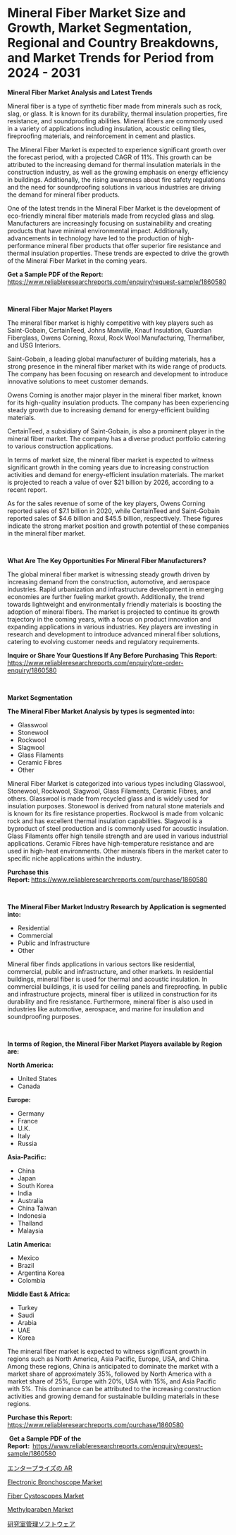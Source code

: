 <p><h1>Mineral Fiber Market Size and Growth, Market Segmentation, Regional and Country Breakdowns, and Market Trends for Period from 2024 -  2031</h1></p><p><strong>Mineral Fiber Market Analysis and Latest Trends</strong></p>
<p><p>Mineral fiber is a type of synthetic fiber made from minerals such as rock, slag, or glass. It is known for its durability, thermal insulation properties, fire resistance, and soundproofing abilities. Mineral fibers are commonly used in a variety of applications including insulation, acoustic ceiling tiles, fireproofing materials, and reinforcement in cement and plastics.</p><p>The Mineral Fiber Market is expected to experience significant growth over the forecast period, with a projected CAGR of 11%. This growth can be attributed to the increasing demand for thermal insulation materials in the construction industry, as well as the growing emphasis on energy efficiency in buildings. Additionally, the rising awareness about fire safety regulations and the need for soundproofing solutions in various industries are driving the demand for mineral fiber products.</p><p>One of the latest trends in the Mineral Fiber Market is the development of eco-friendly mineral fiber materials made from recycled glass and slag. Manufacturers are increasingly focusing on sustainability and creating products that have minimal environmental impact. Additionally, advancements in technology have led to the production of high-performance mineral fiber products that offer superior fire resistance and thermal insulation properties. These trends are expected to drive the growth of the Mineral Fiber Market in the coming years.</p></p>
<p><strong>Get a Sample PDF of the Report:&nbsp;</strong> <a href="https://www.reliableresearchreports.com/enquiry/request-sample/1860580">https://www.reliableresearchreports.com/enquiry/request-sample/1860580</a></p>
<p>&nbsp;</p>
<p><strong>Mineral Fiber Major Market Players</strong></p>
<p><p>The mineral fiber market is highly competitive with key players such as Saint-Gobain, CertainTeed, Johns Manville, Knauf Insulation, Guardian Fiberglass, Owens Corning, Roxul, Rock Wool Manufacturing, Thermafiber, and USG Interiors. </p><p>Saint-Gobain, a leading global manufacturer of building materials, has a strong presence in the mineral fiber market with its wide range of products. The company has been focusing on research and development to introduce innovative solutions to meet customer demands. </p><p>Owens Corning is another major player in the mineral fiber market, known for its high-quality insulation products. The company has been experiencing steady growth due to increasing demand for energy-efficient building materials. </p><p>CertainTeed, a subsidiary of Saint-Gobain, is also a prominent player in the mineral fiber market. The company has a diverse product portfolio catering to various construction applications. </p><p>In terms of market size, the mineral fiber market is expected to witness significant growth in the coming years due to increasing construction activities and demand for energy-efficient insulation materials. The market is projected to reach a value of over $21 billion by 2026, according to a recent report.</p><p>As for the sales revenue of some of the key players, Owens Corning reported sales of $7.1 billion in 2020, while CertainTeed and Saint-Gobain reported sales of $4.6 billion and $45.5 billion, respectively. These figures indicate the strong market position and growth potential of these companies in the mineral fiber market.</p></p>
<p>&nbsp;</p>
<p><strong>What Are The Key Opportunities For Mineral Fiber Manufacturers?</strong></p>
<p><p>The global mineral fiber market is witnessing steady growth driven by increasing demand from the construction, automotive, and aerospace industries. Rapid urbanization and infrastructure development in emerging economies are further fueling market growth. Additionally, the trend towards lightweight and environmentally friendly materials is boosting the adoption of mineral fibers. The market is projected to continue its growth trajectory in the coming years, with a focus on product innovation and expanding applications in various industries. Key players are investing in research and development to introduce advanced mineral fiber solutions, catering to evolving customer needs and regulatory requirements.</p></p>
<p><strong>Inquire or Share Your Questions If Any Before Purchasing This Report:</strong> <a href="https://www.reliableresearchreports.com/enquiry/pre-order-enquiry/1860580">https://www.reliableresearchreports.com/enquiry/pre-order-enquiry/1860580</a></p>
<p>&nbsp;</p>
<p><strong>Market Segmentation</strong></p>
<p><strong>The Mineral Fiber Market Analysis by types is segmented into:</strong></p>
<p><ul><li>Glasswool</li><li>Stonewool</li><li>Rockwool</li><li>Slagwool</li><li>Glass Filaments</li><li>Ceramic Fibres</li><li>Other</li></ul></p>
<p><p>Mineral Fiber Market is categorized into various types including Glasswool, Stonewool, Rockwool, Slagwool, Glass Filaments, Ceramic Fibres, and others. Glasswool is made from recycled glass and is widely used for insulation purposes. Stonewool is derived from natural stone materials and is known for its fire resistance properties. Rockwool is made from volcanic rock and has excellent thermal insulation capabilities. Slagwool is a byproduct of steel production and is commonly used for acoustic insulation. Glass Filaments offer high tensile strength and are used in various industrial applications. Ceramic Fibres have high-temperature resistance and are used in high-heat environments. Other minerals fibers in the market cater to specific niche applications within the industry.</p></p>
<p><strong>Purchase this Report:&nbsp;</strong><a href="https://www.reliableresearchreports.com/purchase/1860580">https://www.reliableresearchreports.com/purchase/1860580</a></p>
<p>&nbsp;</p>
<p><strong>The Mineral Fiber Market Industry Research by Application is segmented into:</strong></p>
<p><ul><li>Residential</li><li>Commercial</li><li>Public and Infrastructure</li><li>Other</li></ul></p>
<p><p>Mineral fiber finds applications in various sectors like residential, commercial, public and infrastructure, and other markets. In residential buildings, mineral fiber is used for thermal and acoustic insulation. In commercial buildings, it is used for ceiling panels and fireproofing. In public and infrastructure projects, mineral fiber is utilized in construction for its durability and fire resistance. Furthermore, mineral fiber is also used in industries like automotive, aerospace, and marine for insulation and soundproofing purposes.</p></p>
<p>&nbsp;</p>
<p><strong>In terms of Region, the Mineral Fiber Market Players available by Region are:</strong></p>
<p>
    <p> <strong> North America: </strong>
        <ul>
            <li>United States</li>
            <li>Canada</li>
        </ul>
        </p> 
    <p> <strong> Europe: </strong>
        <ul>
            <li>Germany</li>
            <li>France</li>
            <li>U.K.</li>
            <li>Italy</li>
            <li>Russia</li>
        </ul>
        </p> 
    <p> <strong> Asia-Pacific: </strong>
        <ul>
            <li>China</li>
            <li>Japan</li>
            <li>South Korea</li>
            <li>India</li>
            <li>Australia</li>
            <li>China Taiwan</li>
            <li>Indonesia</li>
            <li>Thailand</li>
            <li>Malaysia</li>
        </ul>
        </p> 
    <p> <strong> Latin America: </strong>
        <ul>
            <li>Mexico</li>
            <li>Brazil</li>
            <li>Argentina Korea</li>
            <li>Colombia</li>
        </ul>
        </p> 
    <p> <strong> Middle East & Africa: </strong>
        <ul>
            <li>Turkey</li>
            <li>Saudi</li>
            <li>Arabia</li>
            <li>UAE</li>
            <li>Korea</li>
        </ul>
    </p>
    </p>
<p><p>The mineral fiber market is expected to witness significant growth in regions such as North America, Asia Pacific, Europe, USA, and China. Among these regions, China is anticipated to dominate the market with a market share of approximately 35%, followed by North America with a market share of 25%, Europe with 20%, USA with 15%, and Asia Pacific with 5%. This dominance can be attributed to the increasing construction activities and growing demand for sustainable building materials in these regions.</p></p>
<p><strong>Purchase this Report: </strong><a href="https://www.reliableresearchreports.com/purchase/1860580">https://www.reliableresearchreports.com/purchase/1860580</a></p>
<p>&nbsp;<strong>Get a Sample PDF of the Report:&nbsp;&nbsp;</strong><a href="https://www.reliableresearchreports.com/enquiry/request-sample/1860580">https://www.reliableresearchreports.com/enquiry/request-sample/1860580</a></p>
<p><strong></strong></p>
<p><p><a href="https://github.com/jkjreqjscoxx7/Market-Research-Report-List-1/blob/main/7360423193943.md">エンタープライズの AR</a></p><p><a href="https://issuu.com/reportprime-2/docs/electronic-bronchoscope-market-size-2030.pptx">Electronic Bronchoscope Market</a></p><p><a href="https://issuu.com/reportprime-2/docs/fiber-cystoscopes-market-size-2030.pptx">Fiber Cystoscopes Market</a></p><p><a href="https://github.com/jerrycopelandthomaswsqd8q/Market-Research-Report-List-1/blob/main/methylparaben-market.md">Methylparaben Market</a></p><p><a href="https://medium.com/@elmoray21/%E8%A7%A3%E8%AA%AD%E5%AE%9F%E9%A8%93%E5%AE%A4%E7%AE%A1%E7%90%86%E3%82%BD%E3%83%95%E3%83%88%E3%82%A6%E3%82%A7%E3%82%A2%E5%B8%82%E5%A0%B4%E3%81%AE%E3%83%A1%E3%83%88%E3%83%AA%E3%82%AF%E3%82%B9-%E5%B8%82%E5%A0%B4%E3%82%B7%E3%82%A7%E3%82%A2-%E3%83%88%E3%83%AC%E3%83%B3%E3%83%89-%E6%88%90%E9%95%B7%E3%83%91%E3%82%BF%E3%83%BC%E3%83%B3-b0e2414ecf7f">研究室管理ソフトウェア</a></p></p>